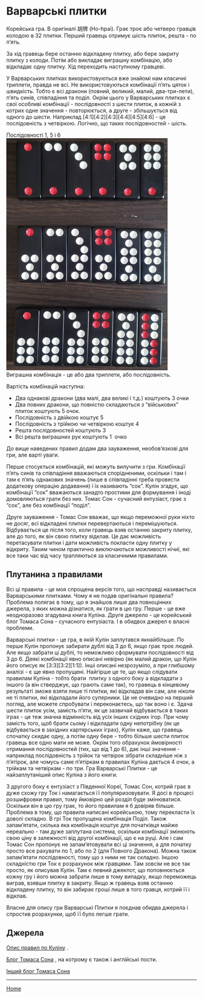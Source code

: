 # Варварські плитки

Корейська гра. В оригіналі 胡牌 (Ho-hpai). Грає троє або четверо гравців колодою в 32 плитки. Перший гравець отримує шість плиток, решта - по п’ять. 

За хід гравець бере останню відкладену плитку, або бере закриту плитку з колоди. Потім або викладає виграшну комбінацію, або відкладає одну плитку. Хід переходить наступному гравцеві. 

У Варварських плитках використовуються вже знайомі нам класичні триплети, правда не всі. Не використовуються комбінації п’ять цяток і швидкість. Тобто є всі дракони (повний, великий, малий, два-три-лети), п’ять синів, співпадіння та поділ. Окрім цього у Варварських плитках є свої особливі комбінації - послідовності з шести плиток, в кожній з котрих одне значення - повторюється, а друге - збільшується від одного до шести. Наприклад [4:1][4:2][4:3][4:4][4:5][4:6] - це послідовність з четвіркою. Логічно, що таких послідовностей - шість. 

Послідовності 1, 5 і 6 ![](/docs/assets/images/gupai/tok-straight.jpg?w=427)  
Виграшна комбінація - це або два триплети, або послідовність. 

Вартість комбінацій наступна: 

 - Два однакові дракони (два малі, два великі і т.д.) коштують 3 очки
 - Два повних дракони, що повністю складаються з “військових” плиток коштують 5 очок.
 - Послідовність з двійкою коштує 5
 - Послідовність з трійкою чи четвіркою коштує 4
 - Решта послідовностей коштують 3
 - Всі решта виграшних рук коштують 1  очко

До вище наведених правил додам два зауваження, необов’язкові для гри, але варті уваги. 

Перше стосується комбінацій, які можуть вилучити з гри. Комбінації п’ять синів та співпадіння вважаються спорідненими, оскільки і там і там є п’ять однакових значень (лише в співпадінні треба провести додаткову операцію додавання) і їх називають “сок”. Кулін згадує, що комбінації “сок” вважаються занадто простими для формування і іноді домовляються грати без них. Томас Сон - сучасний ентузіаст, грає з “сок”, але без комбінації “поділ”. 

Друге зауваження - Томас Сон вважає, що якщо переможної руки ніхто не досяг, всі відкладені плитки перевертаються і перемішуються. Відбувається це після того, коли гравець взяв останню закриту плитку, але до того, як він свою плитку відклав. Це дає можливість перетасувати плитки і дати можливість покласти одну плитку у відкриту. Таким чином практично виключаються можливості нічиї, які все таки час від часу трапляються за класичними правилами. 

## Плутанина з правилами 

Всі ці правила - це моя спрощена версія того, що насправді називається Варварськими плитками. Чому я не подав оригінальні правила? Проблема полягає в тому, що я знайшов лише два повноцінних джерела, з яких можна дізнатися, як грати в цю гру. Перше - це вже неодноразово згадувана книга Куліна. Друге джерело - це корейський блог Томаса Сона - сучасного ентузіаста. І в обидвох джерел є власні проблеми. 

Варварські плитки - це гра, в якій Кулін заплутався якнайбільше. По перше Кулін пропонує забирати дублі від 3 до 6, якщо грає троє людей. Але якщо забрати ці дублі, то неможливо сформувати послідовності від 3 до 6. Деякі комбінації явно описані невірно (як малий дракон, що Кулін його описує як [3:3][3:2][1:1]). Інші описані незрозуміло, а при глибшому аналізі - є ще явно пропущені. Найгірше це те, що якщо слідувати правилам Куліна - тобто брати  плитку з одного боку а відкладати з іншого (а він стверджує, що грають саме так), то гравець в кінцевому результаті зможе взяти лише ті плитки, які відкладав він сам, але ніколи не ті плитки, які відкладали його суперники. Це не очевидно на перший погляд, але можете спробувати і переконаєтесь, що так воно і є. Здача шести плиток усім, замість п’яти, як це зазвичай відбувається в таких іграх - це теж значна відмінність від усіх інших східних ігор. При чому замість того, щоб брати сьому і відкладати одну непотрібну (як це відбувається в західних картярських іграх), Кулін каже, що гравець спочатку скидає одну, а потім одну бере - тобто більше шести плиток гравець все одно мати не може. Окрім того обрахунок ймовірності отримання послідовностей (тих, що від 1 до 6), дає інші значення - наприклад послідовність з трійок та четвірок зібрати складніше ніж з п’ятірок, але чомусь саме п’ятіркам в правилах Куліна дається 4 очок, а трійкам та четвіркам - по три. Гра Варварські Плитки - це найзаплутаніший опис Куліна з його книги. 

З другого боку є ентузіаст з Південної Кореї, Томас Сон, котрий грає в дуже схожу гру Ток і намагається її популяризовувати. Я досі в процесі розшифровки правил, тому ймовірно цей розділ буде змінюватися. Оскільки він в цю гру грає, то його правилам я б довіряв більше. Проблема в тому, що правила написані корейською, тому перекласти їх доволі складно. В грі Ток пропущена комбінація Поділ. Також запам’ятати, скілька яка комбінація коштує для початківця майже нереально - там дуже заплутана система, оскільки комбінації змінюють свою ціну в залежності від другої комбінації, що є на руці. Але і сам Томас Сон пропонує не запам’ятовувати всі ці значення, а для початку просто все рахувати по 1, або по 2 (для Повного Дракона). Можна також запам’ятати послідовності, тому що з ними не так складно. Іншою складністю гри Ток є розрахунок між гравцями. Там зовсім не все так просто, як описував Кулін. Там є певний джекпот, що поповнюється кожну гру і його можна забрати лише в тому випадку, якщо переможець виграв, взявши плитку в закриту. Якщо ж гравець взяв останню відкладену плитку, то він забирає гроші лише в того гравця, котрий її і відклав. 

Власне для опису гри Варварські Плитки я поєднав обидва джерела і спростив розрахунки, щоб її було легше грати. 

## Джерела 

[Опис правил по Куліну](https://healthy.uwaterloo.ca/museum/Archives/Culin/Dice1893/hohpai.html) . 

[Блог Томаса Сона](https://blog.naver.com/whsohn12/222770183544) , на котрому є також і англійські пости. 

[Інший блог Томаса Сона](https://band.us/band/71832633) 

---  

[Home](/wpua/gupai/index.html)

